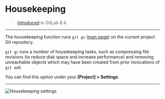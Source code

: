 # Housekeeping

> [Introduced][ce-2371] in GitLab 8.4.

---

The housekeeping function runs `git gc` ([man page][man]) on the current
project Git repository.

`git gc` runs a number of housekeeping tasks, such as compressing file
revisions (to reduce disk space and increase performance) and removing
unreachable objects which may have been created from prior invocations of
`git add`.

You can find this option under your **[Project] > Settings**.

---

![Housekeeping settings](img/housekeeping_settings.png)

[ce-2371]: https://gitlab.com/gitlab-org/gitlab-ce/merge_requests/2371 "Housekeeping merge request"
[man]: https://www.kernel.org/pub/software/scm/git/docs/git-gc.html "git gc man page"

